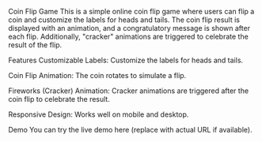 Coin Flip Game
This is a simple online coin flip game where users can flip a coin and customize the labels for heads and tails. The coin flip result is displayed with an animation, and a congratulatory message is shown after each flip. Additionally, "cracker" animations are triggered to celebrate the result of the flip.

Features
Customizable Labels: Customize the labels for heads and tails.

Coin Flip Animation: The coin rotates to simulate a flip.

Fireworks (Cracker) Animation: Cracker animations are triggered after the coin flip to celebrate the result.

Responsive Design: Works well on mobile and desktop.

Demo
You can try the live demo here (replace with actual URL if available).
